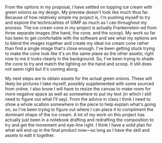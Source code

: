 From the options in my proposal, I have settled on topping ice cream with green onions as my design. My preview doesn't look like much thus far. Because of how relatively simple my project is, I'm pushing myself to try and explore the technicalities of GIMP as much as I can throughout my process. The ice cream cone in my project is actually Frankenstein-ed from three separate images (the hand, the cone, and the scoop). My work so far has been to get comfortable with the software and see what my options are to blend the images together and create my ideal ice cream cone rather than find a single image that's close enough. I've been getting stuck trying to make the cone look like it's on the same plane as the other assets; right now to me it looks clearly in the background. So, I've been trying to shade the cone to try and match the lighting on the hand and scoop. It still does not seem right but it's coming along.

My next steps are to obtain assets for the actual green onions. These will likely be pictures I take myself, possibly supplemented with some sourced from online. I also know I will have to resize the canvas to make room for more negative space as well as somewhere to put my text (in which I still need to figure out what I'll say). From the advice in class I think I need to show a whole scallion somewhere in the piece to help explain what's going on, so I've been trying to figure out where I can place it to compliment the dominant shape of the ice cream. A lot of my work on this project has actually just been in a notebook drafting and redrafting the composition to try and get the movement and eye-line right. I think I have a solid plan for what will end up in the final product now—so long as I have the skill and assets to edit it together.
